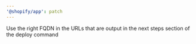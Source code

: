 ```yaml
---
'@shopify/app': patch
---
```


Use the right FQDN in the URLs that are output in the next steps section of the deploy command
